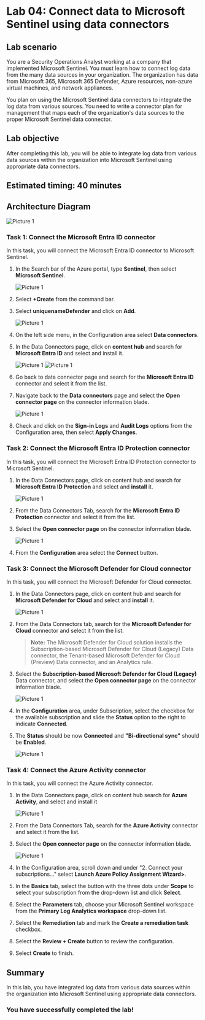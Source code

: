 # Lab 04: Connect data to Microsoft Sentinel using data connectors

## Lab scenario

You are a Security Operations Analyst working at a company that implemented Microsoft Sentinel. You must learn how to connect log data from the many data sources in your organization. The organization has data from Microsoft 365, Microsoft 365 Defender, Azure resources, non-azure virtual machines, and network appliances.

You plan on using the Microsoft Sentinel data connectors to integrate the log data from various sources. You need to write a connector plan for management that maps each of the organization's data sources to the proper Microsoft Sentinel data connector.

## Lab objective

After completing this lab, you will be able to integrate log data from various data sources within the organization into Microsoft Sentinel using appropriate data connectors.

## Estimated timing: 40 minutes

## Architecture Diagram

  ![Picture 1](../Media/SC200-Lab_Diagrams_Mod6_L1_Ex1.png)


### Task 1: Connect the Microsoft Entra ID connector

 In this task, you will connect the Microsoft Entra ID connector to Microsoft Sentinel.

 1. In the Search bar of the Azure portal, type **Sentinel**, then select **Microsoft Sentinel**.

    ![Picture 1](../Media/L4T1S1-0502.png)

 1. Select **+Create** from the command bar.

 1. Select **uniquenameDefender** and click on **Add**.

    ![Picture 1](../Media/L4T1S3-0502.png)

 1. On the left side menu, in the Configuration area select **Data connectors**.
 
 1. In the Data Connectors page, click on **content hub** and search for **Microsoft Entra ID** and select and install it.

    ![Picture 1](../Media/L4T1S5-0502.png)
    ![Picture 1](../Media/L4T1S5.1-0502.png)
   
 1. Go back to data connector page and search for the **Microsoft Entra ID** connector and select it from the list.

 1. Navigate back to the **Data connectors** page and select the **Open connector page** on the connector information blade.

    ![Picture 1](../Media/L4T1S7-0502.png)

 1. Check and click on the **Sign-in Logs** and **Audit Logs** options from the Configuration area, then select **Apply Changes**.

### Task 2: Connect the Microsoft Entra ID Protection connector

In this task, you will connect the Microsoft Entra ID Protection connector to Microsoft Sentinel.

1. In the Data Connectors page, click on content hub and search for **Microsoft Entra ID Protection** and select and **install** it.

    ![Picture 1](../Media/L4T2S1-0502.png)
 
1. From the Data Connectors Tab, search for the **Microsoft Entra ID Protection** connector and select it from the list.

1. Select the **Open connector page** on the connector information blade.

    ![Picture 1](../Media/L4T2S2-0502.png)

1. From the **Configuration** area select the **Connect** button.

### Task 3: Connect the Microsoft Defender for Cloud connector

In this task, you will connect the Microsoft Defender for Cloud connector.
 
1. In the Data Connectors page, click on content hub and search for **Microsoft Defender for Cloud** and select and **install** it.

    ![Picture 1](../Media/L4T3S1-0502.png)
 
1. From the Data Connectors tab, search for the **Microsoft Defender for Cloud** connector and select it from the list.

    >**Note:** The Microsoft Defender for Cloud solution installs the Subscription-based Microsoft Defender for Cloud (Legacy) Data connector, the Tenant-based Microsoft Defender for Cloud (Preview) Data connector, and an Analytics rule.

1. Select the **Subscription-based Microsoft Defender for Cloud (Legacy)** Data connector, and select the **Open connector page** on the connector information blade.

    ![Picture 1](../Media/L4T3S3-0502.png)

1. In the **Configuration** area, under Subscription, select the checkbox for the available subscription and slide the **Status** option to the right to indicate **Connected**.

1. The **Status** should be now **Connected** and **"Bi-directional sync"** should be **Enabled**.

    ![Picture 1](../Media/L4T3S5-0502.png)

### Task 4: Connect the Azure Activity connector

In this task, you will connect the Azure Activity connector.
1. In the Data Connectors page, click on content hub search for **Azure Activity**, and select and install it

    ![Picture 1](../Media/L4T4S1-0502.png)

1. From the Data Connectors Tab, search for the **Azure Activity** connector and select it from the list.

1. Select the **Open connector page** on the connector information blade.

    ![Picture 1](../Media/L4T4S3-0502.png)

1. In the Configuration area, scroll down and under "2. Connect your subscriptions..." select **Launch Azure Policy Assignment Wizard>**.

1. In the **Basics** tab, select the button with the three dots under **Scope** to select your subscription from the drop-down list and click **Select**.

1. Select the **Parameters** tab, choose your Microsoft Sentinel workspace from the **Primary Log Analytics workspace** drop-down list.

1. Select the **Remediation** tab and mark the **Create a remediation task** checkbox.

1. Select the **Review + Create** button to review the configuration.

1. Select **Create** to finish.

## Summary

In this lab, you have integrated log data from various data sources within the organization into Microsoft Sentinel using appropriate data connectors.

### You have successfully completed the lab!

